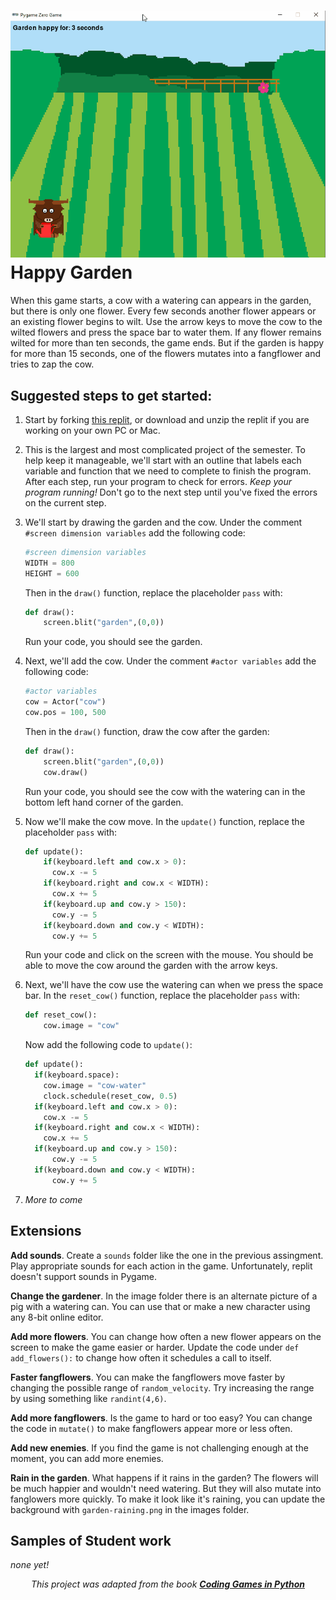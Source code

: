 ![](HappyGarden.gif)   
Happy Garden
===========
When this game starts, a cow with a watering can appears in the garden, but there is only one flower. Every few seconds another flower appears or an existing flower begins to wilt. Use the arrow keys to move the cow to the wilted flowers and press the space bar to water them. If any flower remains wilted for more than ten seconds, the game ends. But if the garden is happy for more than 15 seconds, one of the flowers mutates into a fangflower and tries to zap the cow.

Suggested steps to get started:
---------------------------------
1. Start by forking [this replit](https://replit.com/@MrSimonLowell/HappyGardenBase), or download and unzip the replit if you are working on your own PC or Mac.
2. This is the largest and most complicated project of the semester. To help keep it manageable, we'll start with an outline that labels each variable and function that we need to complete to finish the program. After each step, run your program to check for errors. *Keep your program running!* Don't go to the next step until you've fixed the errors on the current step.
3. We'll start by drawing the garden and the cow. Under the comment `#screen dimension variables` add the following code:
    ```python
    #screen dimension variables
    WIDTH = 800
    HEIGHT = 600
    ```
    Then in the `draw()` function, replace the placeholder `pass` with:
    ```python
    def draw():
        screen.blit("garden",(0,0))
    ```
    Run your code, you should see the garden.   

4. Next, we'll add the cow. Under the comment `#actor variables` add the following code:
    ```python
    #actor variables
    cow = Actor("cow")
    cow.pos = 100, 500
    ```
    Then in the `draw()` function, draw the cow after the garden:
    ```python
    def draw():
        screen.blit("garden",(0,0))
        cow.draw()
    ```
    Run your code, you should see the cow with the watering can in the bottom left hand corner of the garden.   

5. Now we'll make the cow move. In the `update()` function, replace the placeholder `pass` with:
    ```python
    def update():
        if(keyboard.left and cow.x > 0):
          cow.x -= 5
        if(keyboard.right and cow.x < WIDTH):
          cow.x += 5
        if(keyboard.up and cow.y > 150):
          cow.y -= 5
        if(keyboard.down and cow.y < WIDTH):
          cow.y += 5
    ```
    Run your code and click on the screen with the mouse. You should be able to move the cow around the garden with the arrow keys.   

6. Next, we'll have the cow use the watering can when we press the space bar. In the `reset_cow()` function, replace the placeholder `pass` with:
    ```python
    def reset_cow():
        cow.image = "cow"
    ```
    Now add the following code to `update()`:
    ```python
    def update():
      if(keyboard.space):
        cow.image = "cow-water"
        clock.schedule(reset_cow, 0.5)
      if(keyboard.left and cow.x > 0):
        cow.x -= 5
      if(keyboard.right and cow.x < WIDTH):
        cow.x += 5
      if(keyboard.up and cow.y > 150):
          cow.y -= 5
      if(keyboard.down and cow.y < WIDTH):
          cow.y += 5
    ```
7. *More to come*    

Extensions
----------------------------------------------
**Add sounds**. Create a `sounds` folder like the one in the previous assingment. Play appropriate sounds for each action in the game. Unfortunately, replit doesn't support sounds in Pygame.  

**Change the gardener**. In the image folder there is an alternate picture of a pig with a watering can. You can use that or make a new character using any 8-bit online editor.   

**Add more flowers**. You can change how often a new flower appears on the screen to make the game easier or harder. Update the code under `def add_flowers():` to change how often it schedules a call to itself.   

**Faster fangflowers**. You can make the fangflowers move faster by changing the possible range of `random_velocity`. Try increasing the range by using something like `randint(4,6)`.   

**Add more fangflowers**. Is the game to hard or too easy? You can change the code in `mutate()` to make fangflowers appear more or less often.   

**Add new enemies**. If you find the game is not challenging enough at the moment, you can add more enemies. 

**Rain in the garden**. What happens if it rains in the garden? The flowers will be much happier and wouldn't need watering. But they will also mutate into fanglowers more quickly. To make it look like it's raining, you can update the background with `garden-raining.png` in the images folder.

Samples of Student work
-----------------------
*none yet!*   
   
      
      
      
<p align="center"><i>This project was adapted from the book <b><a href="https://www.dk.com/us/book/9781465473615-coding-games-in-python/">Coding Games in Python</a></b></i></p>
